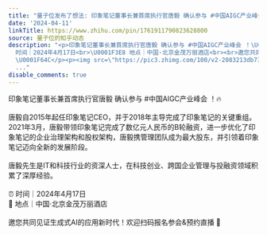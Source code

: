 ```yaml
---
title: "量子位发布了想法: 印象笔记董事长兼首席执行官唐毅 确认参与 #中国AIGC产业峰会 ！\U0001F525<br><br>唐毅自2015年起任印象笔记CEO，并于2018年主导完成了印象笔记的..."
date: '2024-04-11'
linkTitle: https://www.zhihu.com/pin/1761911790823628800
source: 量子位的知乎动态
description: "<p>印象笔记董事长兼首席执行官唐毅 确认参与 #中国AIGC产业峰会 ！\U0001F525<br><br>唐毅自2015年起任印象笔记CEO，并于2018年主导完成了印象笔记的关键重组。2021年3月，唐毅带领印象笔记完成了数亿元人民币的B轮融资，进一步优化了印象笔记的企业治理架构和股权架构，唐毅携管理团队成为最大股东，并引领着印象笔记迈向全新的发展阶段。<br><br>唐毅先生是IT和科技行业的资深人士，在科技创业、跨国企业管理与投融资领域积累了深厚经验。<br><br>⏰
  时间｜2024年4月17日<br>\U0001F3E8 地点｜中国·北京金茂万丽酒店<br><br>邀您共同见证生成式AI的应用新时代！欢迎扫码报名参会&amp;预约直播
  \U0001F64C</p><p><img src=\"https://pic3.zhimg.com/100/v2-2083213db730edf0f81ab86d9b37f61a_7
  ..."
disable_comments: true
---
```

<p>印象笔记董事长兼首席执行官唐毅 确认参与 #中国AIGC产业峰会 ！🔥<br><br>唐毅自2015年起任印象笔记CEO，并于2018年主导完成了印象笔记的关键重组。2021年3月，唐毅带领印象笔记完成了数亿元人民币的B轮融资，进一步优化了印象笔记的企业治理架构和股权架构，唐毅携管理团队成为最大股东，并引领着印象笔记迈向全新的发展阶段。<br><br>唐毅先生是IT和科技行业的资深人士，在科技创业、跨国企业管理与投融资领域积累了深厚经验。<br><br>⏰ 时间｜2024年4月17日<br>🏨 地点｜中国·北京金茂万丽酒店<br><br>邀您共同见证生成式AI的应用新时代！欢迎扫码报名参会&amp;预约直播 🙌</p><p><img src="https://pic3.zhimg.com/100/v2-2083213db730edf0f81ab86d9b37f61a_7 ...
